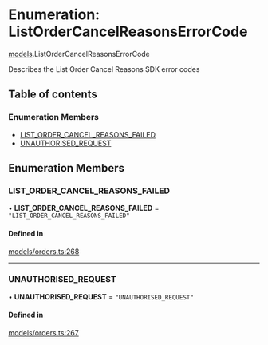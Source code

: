 # Enumeration: ListOrderCancelReasonsErrorCode

[models](../wiki/models).ListOrderCancelReasonsErrorCode

Describes the List Order Cancel Reasons SDK error codes

## Table of contents

### Enumeration Members

- [LIST\_ORDER\_CANCEL\_REASONS\_FAILED](../wiki/models.ListOrderCancelReasonsErrorCode#list_order_cancel_reasons_failed)
- [UNAUTHORISED\_REQUEST](../wiki/models.ListOrderCancelReasonsErrorCode#unauthorised_request)

## Enumeration Members

### LIST\_ORDER\_CANCEL\_REASONS\_FAILED

• **LIST\_ORDER\_CANCEL\_REASONS\_FAILED** = ``"LIST_ORDER_CANCEL_REASONS_FAILED"``

#### Defined in

[models/orders.ts:268](https://gitlab.com/baliganikhil/blackmirror-sdk/-/blob/349365c/src/models/orders.ts#L268)

___

### UNAUTHORISED\_REQUEST

• **UNAUTHORISED\_REQUEST** = ``"UNAUTHORISED_REQUEST"``

#### Defined in

[models/orders.ts:267](https://gitlab.com/baliganikhil/blackmirror-sdk/-/blob/349365c/src/models/orders.ts#L267)
